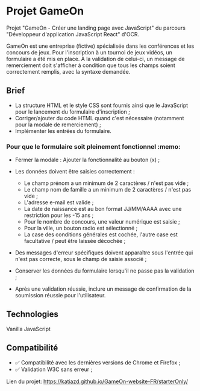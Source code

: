# Projet GameOn

Projet "GameOn - Créer une landing page avec JavaScript" du parcours "Développeur d'application JavaScript React" d'OCR.

GameOn est une entreprise (fictive) spécialisée dans les conférences et les concours de jeux. 
Pour l'inscription à un tournoi de jeux vidéos, un formulaire a été mis en place. À la validation de celui-ci, un message de remerciement doit s'afficher à condition que tous les champs soient correctement remplis, avec la syntaxe demandée.

<h2>Brief</h2>

- La structure HTML et le style CSS sont fournis ainsi que le JavaScript pour le lancement du formulaire d'inscription ;
- Corriger/ajouter du code HTML quand c'est nécessaire (notamment pour la modale de remerciement) ;
- Implémenter les entrées du formulaire.

<h3>Pour que le formulaire soit pleinement fonctionnel :memo: </h3>

- Fermer la modale : Ajouter la fonctionnalité au bouton (x) ;
- Les données doivent être saisies correctement :
    - Le champ prénom a un minimum de 2 caractères / n'est pas vide ;
    - Le champ nom de famille a un minimum de 2 caractères / n'est pas vide ;
    - L'adresse e-mail est valide ;
    - La date de naissance est au bon format JJ/MM/AAAA avec une restriction pour les -15 ans ;
    - Pour le nombre de concours, une valeur numérique est saisie ;
    - Pour la ville, un bouton radio est sélectionné ;
    - La case des conditions générales est cochée, l'autre case est facultative / peut être laissée décochée ;
    
- Des messages d'erreur spécifiques doivent apparaître sous l'entrée qui n'est pas correcte, sous le champ de saisie associé ;
- Conserver les données du formulaire lorsqu'il ne passe pas la validation ;
- Après une validation réussie, inclure un message de confirmation de la soumission réussie pour l'utilisateur.


<h2>Technologies</h3>
Vanilla JavaScript 

<h2>Compatibilité</h2>

 - :white_check_mark: Compatibilité avec les dernières versions de Chrome et Firefox ;
 - :white_check_mark: Validation W3C sans erreur ;

    
    
Lien du projet: https://katiazd.github.io/GameOn-website-FR/starterOnly/

